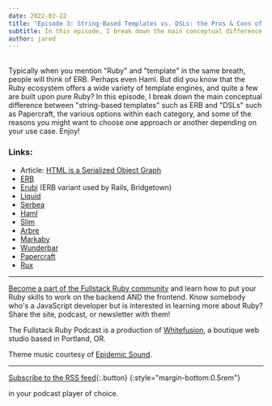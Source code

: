 ```yaml
---
date: 2022-02-22
title: "Episode 3: String-Based Templates vs. DSLs: the Pros & Cons of Each"
subtitle: In this episode, I break down the main conceptual difference between "string-based templates" such as ERB and "DSLs" such as Papercraft, the various options within each category, and some of the reasons you might want to choose one approach or another depending on your use case.
author: jared
---
```


<div id="buzzsprout-player-10122738" style="margin-bottom:2rem"></div><script src="https://www.buzzsprout.com/1895262/10122738-3-string-based-templates-vs-dsls-the-pros-cons-of-each.js?container_id=buzzsprout-player-10122738&player=small" type="text/javascript" charset="utf-8"></script>

Typically when you mention "Ruby" and "template" in the same breath, people will think of ERB. Perhaps even Haml. But did you know that the Ruby ecosystem offers a wide variety of template engines, and quite a few are built upon pure Ruby? In this episode, I break down the main conceptual difference between "string-based templates" such as ERB and "DSLs" such as Papercraft, the various options within each category, and some of the reasons you might want to choose one approach or another depending on your use case. Enjoy!

### Links:

* Article: [HTML is a Serialized Object Graph](https://dev.to/jaredcwhite/html-is-a-serialized-object-graph-and-that-changes-everything-4kbl)
* [ERB](https://rubyapi.org/o/erb) 
* [Erubi](https://github.com/jeremyevans/erubi) (ERB variant used by Rails, Bridgetown)
* [Liquid](https://shopify.github.io/liquid/)
* [Serbea](https://www.serbea.dev/)
* [Haml](https://haml.info/)
* [Slim](http://slim-lang.com/)
* [Arbre](https://activeadmin.github.io/arbre/)
* [Markaby](http://markaby.github.io/)
* [Wunderbar](https://github.com/rubys/wunderbar)
* [Papercraft](https://github.com/digital-fabric/papercraft)
* [Rux](https://github.com/camertron/rux)

----

[Become a part of the Fullstack Ruby community](https://www.fullstackruby.dev/) and learn how to put your Ruby skills to work on the backend AND the frontend. Know somebody who's a JavaScript developer but is interested in learning more about Ruby? Share the site, podcast, or newsletter with them!

The Fullstack Ruby Podcast is a production of [Whitefusion](https://www.whitefusion.studio/), a boutique web studio based in Portland, OR.

Theme music courtesy of [Epidemic Sound](https://www.epidemicsound.com/).

----

[<sl-icon library="remixicon" name="Device/rss-fill"></sl-icon> Subscribe to the RSS feed](https://feeds.buzzsprout.com/1895262.rss){:.button}
{:style="margin-bottom:0.5rem"}

in your podcast player of choice.